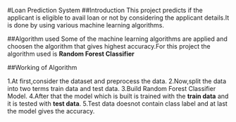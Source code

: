 #Loan Prediction System
##Introduction
This project predicts if the applicant is eligible to avail loan or not by considering the applicant details.It is done by using various machine learning algorithms.

##Algorithm used
Some of the machine learning algorithms are applied and choosen the algorithm that gives highest accuracy.For this project the algorithm used is **Random Forest Classifier**

##Working of Algorithm

1.At first,consider the dataset and preprocess the data.
2.Now,split the data into two terms train data and test data.
3.Build Random Forest Classifier Model.
4.After that the model which is built is trained with the **train data** and it is tested with **test data**.
5.Test data doesnot contain class label and at last the model gives the accuracy.
